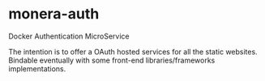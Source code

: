 # monera-auth
Docker Authentication MicroService

The intention is to offer a OAuth hosted services for all the static websites.
Bindable eventually with some front-end libraries/frameworks implementations.
